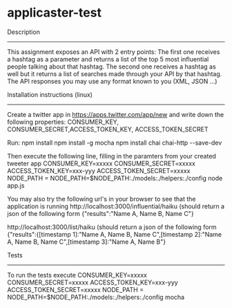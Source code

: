 # applicaster-test

Description
*************

This assignment exposes an API with 2 entry points:
The first one receives a hashtag as a parameter and returns a list of the top 5 most influential people talking about that hashtag.
The second one receives a hashtag as well but it returns a list of searches made through your API by that hashtag.
The API responses you may use any format known to you (XML, JSON ...)

Installation instructions (linux)
**********************************
Create a twitter app in https://apps.twitter.com/app/new and write down the following properties:
CONSUMER_KEY, CONSUMER_SECRET,ACCESS_TOKEN_KEY, ACCESS_TOKEN_SECRET

Run:
npm install
npm install -g mocha
npm install chai chai-http --save-dev

Then execute the following line, filling in the paramters from your created tweeter app
CONSUMER_KEY=xxxxx CONSUMER_SECRET=xxxxx ACCESS_TOKEN_KEY=xxx-yyy ACCESS_TOKEN_SECRET=xxxxx NODE_PATH = NODE_PATH=$NODE_PATH:./models:./helpers:./config node app.js

You may also try the following url's in your browser to see that the application is running
http://localhost:3000/influential/haiku
(should return a json of the following form {"results":"Name A, Name B, Name C"}

http://localhost:3000/list/haiku
(should return a json of the following form {"results":{[timestamp 1]:"Name A, Name B, Name C",[timestamp 2]:"Name A, Name B, Name C",[timestamp 3]:"Name A, Name B"}

Tests
*****
To run the tests execute
CONSUMER_KEY=xxxxx CONSUMER_SECRET=xxxxx ACCESS_TOKEN_KEY=xxx-yyy ACCESS_TOKEN_SECRET=xxxxx NODE_PATH = NODE_PATH=$NODE_PATH:./models:./helpers:./config mocha
